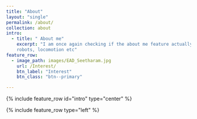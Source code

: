 ```yaml
---
title: "About"
layout: "single"
permalink: /about/
collection: about
intro:
  - title: " About me"
    excerpt: "I am once again checking if the about me feature actually works. I am Seetharam, trying to create this website. Interested in workign with humanoid     
    robots, locomotion etc"
feature_row:
  - image_path: images/EAD_Seetharam.jpg
    url: /Interest/
    btn_label: "Interest"
    btn_class: "btn--primary"

---
```

{% include feature_row id="intro" type="center" %}

{% include feature_row type="left" %}
